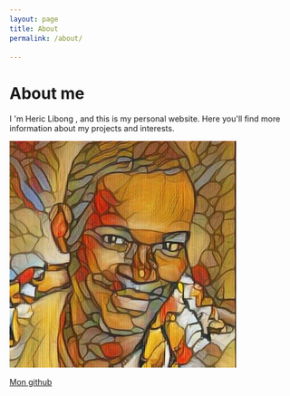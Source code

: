 ```yaml
---
layout: page
title: About
permalink: /about/

---
```


# About me

I 'm Heric Libong , and this is my personal website. Here you'll find more information about my projects and interests.

![avatar picture](images/avatar.jpeg)

[Mon github](https://github.com/hericlibong)